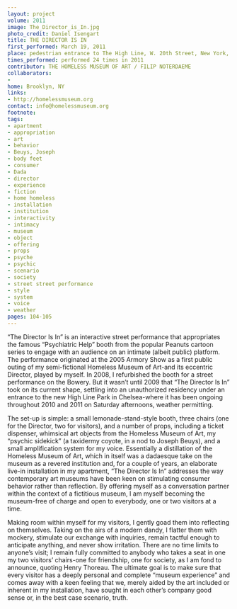 ```yaml
---
layout: project
volume: 2011
image: The_Director_is_In.jpg
photo_credit: Daniel Isengart
title: THE DIRECTOR IS IN
first_performed: March 19, 2011
place: pedestrian entrance to The High Line, W. 20th Street, New York, NY
times_performed: performed 24 times in 2011
contributor: THE HOMELESS MUSEUM OF ART / FILIP NOTERDAEME
collaborators:
- 
home: Brooklyn, NY
links:
- http://homelessmuseum.org
contact: info@homelessmuseum.org
footnote: 
tags:
- apartment
- appropriation
- art
- behavior
- Beuys, Joseph
- body feet
- consumer
- Dada
- director
- experience
- fiction
- home homeless
- installation
- institution
- interactivity
- intimacy
- museum
- object
- offering
- props
- psyche
- psychic
- scenario
- society
- street street performance
- style
- system
- voice
- weather
pages: 104-105
---
```


“The Director Is In” is an interactive street performance that appropriates the famous “Psychiatric Help” booth from the popular Peanuts cartoon series to engage with an audience on an intimate (albeit public) platform. The performance originated at the 2005 Armory Show as a first public outing of my semi-fictional Homeless Museum of Art-and its eccentric Director, played by myself. In 2008, I refurbished the booth for a street performance on the Bowery. But it wasn’t until 2009 that “The Director Is In” took on its current shape, settling into an unauthorized residency under an entrance to the new High Line Park in Chelsea-where it has been ongoing throughout 2010 and 2011 on Saturday afternoons, weather permitting. 

The set-up is simple: a small lemonade-stand-style booth, three chairs (one for the Director, two for visitors), and a number of props, including a ticket dispenser, whimsical art objects from the Homeless Museum of Art, my “psychic sidekick” (a taxidermy coyote, in a nod to Joseph Beuys), and a small amplification system for my voice. Essentially a distillation of the Homeless Museum of Art, which in itself was a dadaesque take on the museum as a revered institution and, for a couple of years, an elaborate live-in installation in my apartment, “The Director Is In” addresses the way contemporary art museums have been keen on stimulating consumer behavior rather than reflection. By offering myself as a conversation partner within the context of a fictitious museum, I am myself becoming the museum-free of charge and open to everybody, one or two visitors at a time. 

Making room within myself for my visitors, I gently goad them into reflecting on themselves. Taking on the airs of a modern dandy, I flatter them with mockery, stimulate our exchange with inquiries, remain tactful enough to anticipate anything, and never show irritation. There are no time limits to anyone’s visit; I remain fully committed to anybody who takes a seat in one my two visitors’ chairs-one for friendship, one for society, as I am fond to announce, quoting Henry Thoreau. The ultimate goal is to make sure that every visitor has a deeply personal and complete “museum experience” and comes away with a keen feeling that we, merely aided by the art included or inherent in my installation, have sought in each other’s company good sense or, in the best case scenario, truth.
